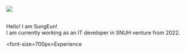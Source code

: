 <img src="https://capsule-render.vercel.app/api?type=rounded&color= #F1C40F&height=300&section=header&text=Welcome!&fontSize=90&font-color=white" /><br><br>

Hello! I am SungEun! <br>
I am currently working as an IT developer in SNUH venture from 2022.

<font-size=700px>Experience
